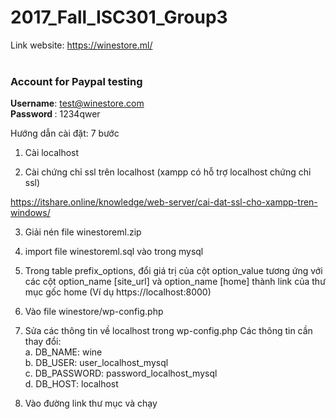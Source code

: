 # 2017_Fall_ISC301_Group3

Link website: https://winestore.ml/
<br/>
<br/>
<h3>Account for Paypal testing </h3>

<b>Username</b>: test@winestore.com
<br/>
<b>Password </b>: 1234qwer
<br/>

Hướng dẫn cài đặt: 7 bước

1. Cài localhost

2. Cài chứng chỉ ssl trên localhost (xampp có hỗ trợ localhost chứng chỉ ssl)

https://itshare.online/knowledge/web-server/cai-dat-ssl-cho-xampp-tren-windows/

3. Giải nén file winestoreml.zip

4. import file winestoreml.sql vào trong mysql

5. Trong table prefix_options, đổi giá trị của cột option_value tương ứng với các cột option_name [site_url] và option_name [home]
    thành link của thư mục gốc home (Ví dụ https://localhost:8000)

5. Vào file winestore/wp-config.php

6. Sửa các thông tin về localhost trong wp-config.php Các thông tin cần thay đổi: <br>
    a.	DB_NAME: wine <br>
    b.	DB_USER: user_localhost_mysql <br>
    c.	DB_PASSWORD: password_localhost_mysql <br>
    d.	DB_HOST: localhost <br>
    
7. Vào đường link thư mục và chạy

